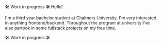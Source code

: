 🛠 Work in progress 🛠
Hello!

I'm a third year bachelor student at Chalmers University. I'm very interested in anything frontend/backend. Throughout the program at university I've also partook in some fullstack projects on my free time.

🛠 Work in progress 🛠
